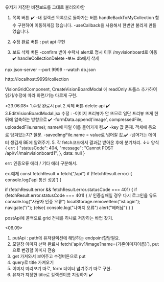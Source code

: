 유저가 저장한 비전보드를 그대로 불러와야함

1. 목록 버튼 ✔️
-내 컬렉션 목록으로 돌아가는 버튼 handleBackToMyCollection 함수 구현하여 이동하게끔 했습니다.
-useCallback을 사용해서 한번만 불리게 만들었습니다. 

2. 수정 완료 버튼 : 
put api 구현

3. 보드 삭제 버튼
-confirm 받아 수락시 alert로 명시 이후 /myvisionboard로 이동✔️ handleCollectionDelete
-보드 db에서 삭제

npx json-server --port 9999 --watch db.json

http://localhost:9999/collection

VisionGridComponent,
CreateVisionBoardModal 에 readOnly 프롭스 추가하여 읽기/수정에 따라 화면/기능 다르게 구현.


<23.06.08>
1.수정 완료시 put
2.삭제 버튼 delete api ✔️
3.EditVisionBoardModal.jsx 수정 : 
-이미지 프리뷰가 안 뜨므로 일단 프리뷰 뜨게 한 뒤에 압축하는 방향으로 ✔️
-formData.append('image', compressedFile, uploadedFile.name); name에 파일 이름 들어가게 됨.✔️ 
-key 값 존재. 객체에 통으로 담겨있는지? 질문.
-savedImgFile.name = value로 넘어갈 값.✔️
-넘어가는 데이터 생김새 BE에 알려주기.
5. 각 fetch코드에서 결과값 받아온 후에 분기처리.
↓↓
양식
{
   err: {
      "statusCode": 404,
      "message": "Cannot POST /api/v1/mainvisionboard1",
    },
   data: null 
 }

err: 인증오류 에러 / 기타 에러 구분해서.

ex.예제
const fetchResult = fetch("/api")
if (!fetchResult.error) {
    console.log('api 통신 성공')
}

if (fetchResult.error && fetchResult.error.statusCode === 401) {
   if (fetchResult.error.statusCode === 401) {
        // 인증실패일 경우 다시 로그인을 유도
        console.log("사용자 인증 오류")
        localStorage.removeItem("isLogin"); 
        navigate("/");
   }else{
       console.log("나머지 오류")
       alert("에러남")
   }
}



postApi에 콜백으로 grid 전체를 하나로 저장하는 바업 찾기.

<06.09>
1. putApi : path에 유저컬렉션에 해당하는 endpoint할당필요.
2. 모달창 이미지 선택 완료시 fetch('api/v1/image?name={기존이미지이름}`), put으로 변경할 이미지 전송
3. get 가져와서 보여주고 수정버튼으로 put
4. query로 title 가져오기
5. 이미지 미리보기 따로, form 데이터 넘겨주기 따로 구현.
6. 유저가 지정한 title로 컬렉션이름 지정하기 ✔️